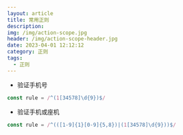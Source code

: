 ```yaml
---
layout: article
title: 常用正则
description: 
img: /img/action-scope.jpg
header: /img/action-scope-header.jpg
date: 2023-04-01 12:12:12
category: 正则
tags:
  - 正则
---
```


 
 - 验证手机号
 ``` javascript
const rule = /^(1[34578]\d{9})$/

 ```
 - 验证手机或座机
  ``` javascript
const rule = /^(([1-9]{1}[0-9]{5,8})|(1[34578]\d{9}))$/

 ```